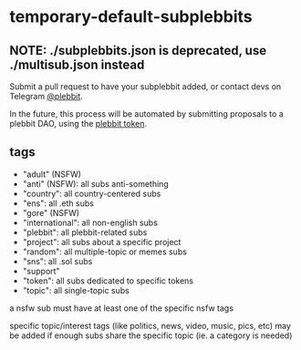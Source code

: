 # temporary-default-subplebbits

## NOTE: ./subplebbits.json is deprecated, use ./multisub.json instead

Submit a pull request to have your subplebbit added, or contact devs on Telegram [@plebbit](https://t.me/plebbit).

In the future, this process will be automated by submitting proposals to a plebbit DAO, using the [plebbit token](https://etherscan.io/token/0xea81dab2e0ecbc6b5c4172de4c22b6ef6e55bd8f).

## tags

- "adult" (NSFW)
- "anti" (NSFW): all subs anti-something
- "country": all country-centered subs
- "ens": all .eth subs
- "gore" (NSFW)
- "international": all non-english subs
- "plebbit": all plebbit-related subs
- "project": all subs about a specific project
- "random": all multiple-topic or memes subs
- "sns": all .sol subs
- "support"
- "token": all subs dedicated to specific tokens
- "topic": all single-topic subs

a nsfw sub must have at least one of the specific nsfw tags

specific topic/interest tags (like politics, news, video, music, pics, etc) may be added if enough subs share the specific topic (ie. a category is needed)